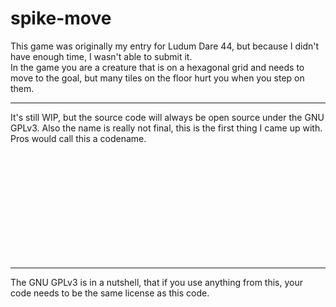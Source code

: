 # spike-move

This game was originally my entry for Ludum Dare 44, but because I didn't have enough time, I wasn't able to submit it.  
In the game you are a creature that is on a hexagonal grid and needs to move to the goal, but many tiles on the floor hurt you when you step on them.

-----------------------

It's still WIP, but the source code will always be open source under the GNU GPLv3. 
Also  the name is really not final, this is the first thing I came up with. Pros would call this a codename.

<br>
<br>
<br>
<br>
<br>
<br>
<br>
<br>
<br>
<br>

---------------------------------

The GNU GPLv3 is in a nutshell, that if you use anything from this, your code needs to be the same license as this code. 
